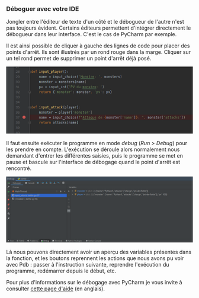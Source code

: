 ### Déboguer avec votre IDE

Jongler entre l'éditeur de texte d'un côté et le débogueur de l'autre n'est pas toujours évident.
Certains éditeurs permettent d'intégrer directement le débogueur dans leur interface.
C'est le cas de PyCharm par exemple.

Il est ainsi possible de cliquer à gauche des lignes de code pour placer des points d'arrêt.
Ils sont illustrés par un rond rouge dans la marge.
Cliquer sur un tel rond permet de supprimer un point d'arrêt déjà posé.

![Point d'arrêt dans PyCharm.](img/pycharm_breakpoint.png)

Il faut ensuite exécuter le programme en mode _debug_ (_Run > Debug_) pour les prendre en compte.
L'exécution se déroule alors normalement nous demandant d'entrer les différentes saisies, puis le programme se met en pause et bascule sur l'interface de débogage quand le point d'arrêt est rencontré.

![Interface de débogage.](img/pycharm_debug.png)

Là nous pouvons directement avoir un aperçu des variables présentes dans la fonction, et les boutons reprennent les actions que nous avons pu voir avec Pdb : passer à l'instruction suivante, reprendre l'exécution du programme, redémarrer depuis le début, etc.

Pour plus d'informations sur le débogage avec PyCharm je vous invite à consulter [cette page d'aide](https://www.jetbrains.com/help/pycharm/part-1-debugging-python-code.html#summary) (en anglais).
